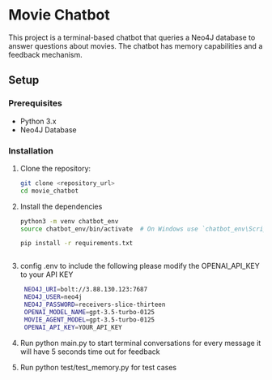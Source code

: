# Movie Chatbot

This project is a terminal-based chatbot that queries a Neo4J database to answer questions about movies. The chatbot has memory capabilities and a feedback mechanism.

## Setup

### Prerequisites

- Python 3.x
- Neo4J Database

### Installation

1. Clone the repository:
   ```bash
   git clone <repository_url>
   cd movie_chatbot

2. Install the dependencies
   ```bash
   python3 -m venv chatbot_env
   source chatbot_env/bin/activate  # On Windows use `chatbot_env\Scripts\activate`

   pip install -r requirements.txt



3. config .env to include the following please modify the OPENAI_API_KEY to your API KEY
   ```bash
    NEO4J_URI=bolt://3.88.130.123:7687
    NEO4J_USER=neo4j
    NEO4J_PASSWORD=receivers-slice-thirteen
    OPENAI_MODEL_NAME=gpt-3.5-turbo-0125
    MOVIE_AGENT_MODEL=gpt-3.5-turbo-0125
    OPENAI_API_KEY=YOUR_API_KEY

4. Run python main.py to start terminal conversations for every message it will have 5 seconds time out for feedback

5. Run python test/test_memory.py for test cases


